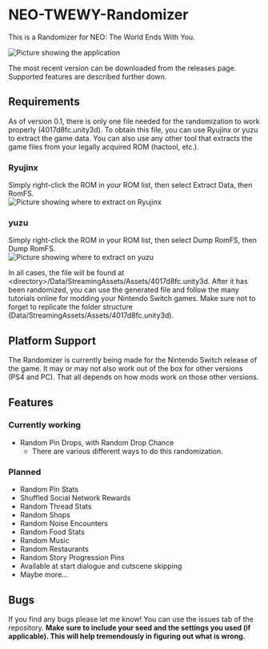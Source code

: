 # NEO-TWEWY-Randomizer
This is a Randomizer for NEO: The World Ends With You.

![Picture showing the application](https://i.imgur.com/ehKC9OM.png "The Randomizer")<br>

The most recent version can be downloaded from the releases page. Supported features are described further down.

## Requirements
As of version 0.1, there is only one file needed for the randomization to work properly (4017d8fc.unity3d). To obtain this file, you can use Ryujinx or yuzu to extract the game data. You can also use any other tool that extracts the game files from your legally acquired ROM (hactool, etc.).

### Ryujinx
Simply right-click the ROM in your ROM list, then select Extract Data, then RomFS.<br>
![Picture showing where to extract on Ryujinx](https://i.imgur.com/dQgjGUb.png "Extracting on Ryujinx")<br>

### yuzu
Simply right-click the ROM in your ROM list, then select Dump RomFS, then Dump RomFS.<br>
![Picture showing where to extract on yuzu](https://i.imgur.com/EWi5YO5.png "Extracting on yuzu")<br>

In all cases, the file will be found at \<directory\>/Data/StreamingAssets/Assets/4017d8fc.unity3d. After it has been randomized, you can use the generated file and follow the many tutorials online for modding your Nintendo Switch games. Make sure not to forget to replicate the folder structure (Data/StreamingAssets/Assets/4017d8fc.unity3d).

## Platform Support
The Randomizer is currently being made for the Nintendo Switch release of the game. It may or may not also work out of the box for other versions (PS4 and PC). That all depends on how mods work on those other versions.

## Features

### Currently working
- Random Pin Drops, with Random Drop Chance
  - There are various different ways to do this randomization.

### Planned
- Random Pin Stats
- Shuffled Social Network Rewards
- Random Thread Stats
- Random Shops
- Random Noise Encounters
- Random Food Stats
- Random Music
- Random Restaurants
- Random Story Progression Pins
- Available at start dialogue and cutscene skipping
- Maybe more...

## Bugs
If you find any bugs please let me know! You can use the issues tab of the repository. **Make sure to include your seed and the settings you used (if applicable). This will help tremendously in figuring out what is wrong.**
